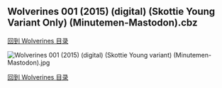 ## Wolverines 001 (2015) (digital) (Skottie Young Variant Only) (Minutemen-Mastodon).cbz


[回到 Wolverines 目录](https://github.com/alicewish/markdown/blob/master/series/Wolverines.md)


![Wolverines 001 (2015) (digital) (Skottie Young variant) (Minutemen-Mastodon).jpg](https://wx1.sinaimg.cn/large/6a9fdecaly1fr0yqd8ov2j21kw2ed4qp.jpg)

[回到 Wolverines 目录](https://github.com/alicewish/markdown/blob/master/series/Wolverines.md)

